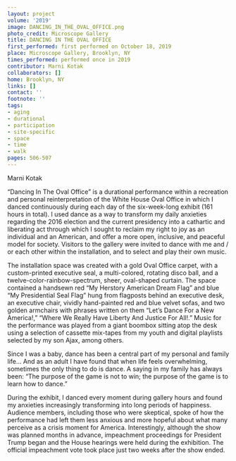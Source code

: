 ```yaml
---
layout: project
volume: '2019'
image: DANCING_IN_THE_OVAL_OFFICE.png
photo_credit: Microscope Gallery
title: DANCING IN THE OVAL OFFICE
first_performed: first performed on October 18, 2019
place: Microscope Gallery, Brooklyn, NY
times_performed: performed once in 2019
contributor: Marni Kotak
collaborators: []
home: Brooklyn, NY
links: []
contact: ''
footnote: ''
tags:
- aging
- durational
- participation
- site-specific
- space
- time
- walk
pages: 506-507
---
```


Marni Kotak

“Dancing In The Oval Office” is a durational performance within a recreation and personal reinterpretation of the White House Oval Office in which I danced continuously during each day of the six-week-long exhibit (161 hours in total). I used dance as a way to transform my daily anxieties regarding the 2016 election and the current presidency into a cathartic and liberating act through which I sought to reclaim my right to joy as an individual and an American, and offer a more open, inclusive, and peaceful model for society. Visitors to the gallery were invited to dance with me and / or each other within the installation, and to select and play their own music.

The installation space was created with a gold Oval Office carpet, with a custom-printed executive seal, a multi-colored, rotating disco ball, and a twelve-color-rainbow-spectrum, sheer, oval-shaped curtain. The space contained a handsewn red “My Herstory American Dream Flag” and blue “My Presidential Seal Flag” hung from flagposts behind an executive desk, an executive chair, vividly hand-painted red and blue velvet sofas, and two golden armchairs with phrases written on them “Let’s Dance For a New America!,” “Where We Really Have Liberty And Justice For All!.” Music for the performance was played from a giant boombox sitting atop the desk using a selection of cassette mix-tapes from my youth and digital playlists selected by my son Ajax, among others.

Since I was a baby, dance has been a central part of my personal and family life… And as an adult I have found that when life feels overwhelming, sometimes the only thing to do is dance. A saying in my family has always been: “The purpose of the game is not to win; the purpose of the game is to learn how to dance.”

During the exhibit, I danced every moment during gallery hours and found my anxieties increasingly transforming into long periods of happiness. Audience members, including those who were skeptical, spoke of how the performance had left them less anxious and more hopeful about what many perceive as a crisis moment for America. Interestingly, although the show was planned months in advance, impeachment proceedings for President Trump began and the House hearings were held during the exhibition. The official impeachment vote took place just two weeks after the show ended.
